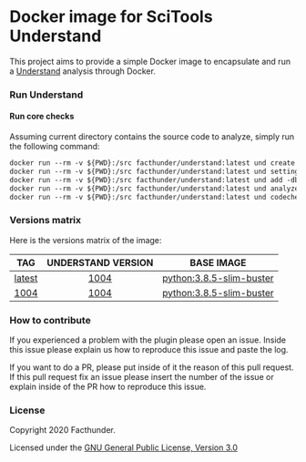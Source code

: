 # Docker image for SciTools Understand

This project aims to provide a simple Docker image to encapsulate and run a [Understand](https://scitools.com/features/) analysis through Docker.

### Run Understand

#### Run core checks
Assuming current directory contains the source code to analyze, simply run the following command:
```Dockerfile
docker run --rm -v ${PWD}:/src facthunder/understand:latest und create -languages c++ -db understand-database.udb
docker run --rm -v ${PWD}:/src facthunder/understand:latest und settings -AddMode Relative -db understand-database.udb
docker run --rm -v ${PWD}:/src facthunder/understand:latest und add -db understand-database.udb .
docker run --rm -v ${PWD}:/src facthunder/understand:latest und analyze -db understand-database.udb
docker run --rm -v ${PWD}:/src facthunder/understand:latest und codecheck -flattentree -db understand-database.udb UnderstandCodecheckConfiguration.ini .
```

### Versions matrix
Here is the versions matrix of the image:

|                            TAG                             |                                       UNDERSTAND VERSION                                           |                           BASE IMAGE                        |
|:----------------------------------------------------------:|:--------------------------------------------------------------------------------------------------:|:-----------------------------------------------------------:|
|  [latest](https://hub.docker.com/r/facthunder/understand)  | [1004](http://builds.scitools.com/all_builds/b1004/Understand/Understand-5.1.1004-Linux-64bit.tgz) | [python:3.8.5-slim-buster](https://hub.docker.com/_/python) |
|   [1004](https://hub.docker.com/r/facthunder/understand)   | [1004](http://builds.scitools.com/all_builds/b1004/Understand/Understand-5.1.1004-Linux-64bit.tgz) | [python:3.8.5-slim-buster](https://hub.docker.com/_/python) |

### How to contribute
If you experienced a problem with the plugin please open an issue. Inside this issue please explain us how to reproduce this issue and paste the log.

If you want to do a PR, please put inside of it the reason of this pull request. If this pull request fix an issue please insert the number of the issue or explain inside of the PR how to reproduce this issue.

### License
Copyright 2020 Facthunder.

Licensed under the [GNU General Public License, Version 3.0](https://www.gnu.org/licenses/gpl.txt)

